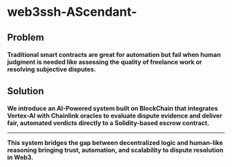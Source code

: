 # web3ssh-AScendant-
<h2> Problem
<h4> Traditional smart contracts are great for automation but fail when human judgment is needed like assessing the quality of freelance work or resolving subjective disputes. 
<h2> Solution
<h4> We introduce an AI-Powered system built on BlockChain that integrates Vertex-AI with Chainlink oracles to evaluate dispute evidence and deliver fair, automated verdicts directly to a Solidity-based escrow contract.
<hr>
This system bridges the gap between decentralized logic and human-like reasoning bringing trust, automation, and scalability to dispute resolution in Web3.
